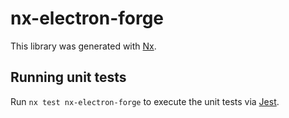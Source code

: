 # nx-electron-forge

This library was generated with [Nx](https://nx.dev).

## Running unit tests

Run `nx test nx-electron-forge` to execute the unit tests via [Jest](https://jestjs.io).
